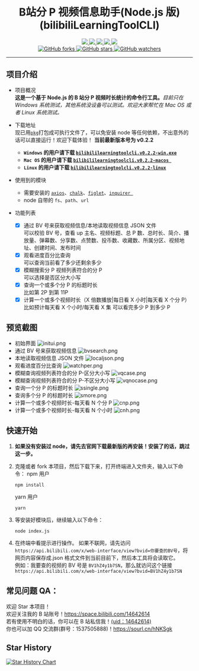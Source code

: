 <div align="center">
    <h1>B站分 P 视频信息助手(Node.js 版)(bilibiliLearningToolCLI)</h1>
    <div>
        <a href="https://www.npmjs.com/package/axios">
            <img src="https://raster.shields.io/badge/axios-0.27.2-brightgreen.svg" />
        </a>
        <a href="https://www.npmjs.com/package/chalk">
            <img src="https://raster.shields.io/badge/chalk-5.0.1-brightgreen.svg" />
        </a>
        <a href="https://www.npmjs.com/package/figlet">
            <img src="https://raster.shields.io/badge/figlet-1.5.2-brightgreen.svg" />
        </a>
        <a href="https://www.npmjs.com/package/inquirer">
            <img src="https://raster.shields.io/badge/inquirer-9.0.0-brightgreen.svg" />
        </a>
        <a href="https://www.npmjs.com/package/pkg">
            <img src="https://raster.shields.io/badge/pkg-5.7.0-brightgreen.svg" />
        </a>
    </div>
    <div>
        <a href="https://github.com/freysu/bilibiliLearningToolCLI">
            <img title="GitHub forks" src="https://img.shields.io/github/forks/freysu/bilibiliLearningToolCLI.svg?style=social" />
        </a>
        <a href="https://github.com/freysu/bilibiliLearningToolCLI">
            <img title="GitHub stars" src="https://img.shields.io/github/stars/freysu/bilibiliLearningToolCLI.svg?style=social" />
        </a>
        <a href="https://github.com/freysu/bilibiliLearningToolCLI">
            <img title="GitHub watchers"
                src="https://img.shields.io/github/watchers/freysu/bilibiliLearningToolCLI.svg?style=social" />
        </a>
    </div>
</div>

---

## 项目介绍

- 项目概况  
  **这是一个基于 Node.js 的 B 站分 P 视频时长统计的命令行工具。**_目前只在 Windows 系统测试，其他系统没设备可以测试。欢迎大家帮忙在 Mac OS 或者 Linux 系统测试。_

- 下载地址  
  现已用<a href="https://www.npmjs.com/package/pkg">`pkg`</a>打包成可执行文件了，可以免安装 node 等任何依赖，不出意外的话可以直接运行！欢迎下载体验！
  **当前最新版本号为 v0.2.2**

  - **`Windows` 的用户请下载 <a href="https://github.com/freysu/bilibiliLearningToolCLI/releases/download/v0.2.2/bilibililearningtoolcli.v0.2.2-win.exe">`bilibililearningtoolcli.v0.2.2-win.exe`</a>**
  - **`Mac OS` 的用户请下载 <a href="https://github.com/freysu/bilibiliLearningToolCLI/releases/download/v0.2.2/bilibililearningtoolcli.v0.2.2-macos">`bilibililearningtoolcli.v0.2.2-macos `</a>**
  - **`Linux` 的用户请下载 <a href="https://github.com/freysu/bilibiliLearningToolCLI/releases/download/v0.2.2/bilibililearningtoolcli.v0.2.2-linux">`bilibililearningtoolcli.v0.2.2-linux`</a>**

- 使用到的模块

  - 需要安装的
    <a href="https://www.npmjs.com/package/axios">`axios`</a>、<a href="https://www.npmjs.com/package/chalk">`chalk`</a>、<a href="https://www.npmjs.com/package/figlet">`figlet`</a>、<a href="https://www.npmjs.com/package/inquirer">`inquirer `</a>
  - node 自带的
    `fs`、`path`、`url`

- 功能列表

  - [x] 通过 BV 号来获取视频信息/本地读取视频信息 JSON 文件  
         可以校验 BV 号，查看 up 主名、视频标题、总 P 数、总时长、简介、播放量、弹幕数、分享数、点赞数、投币数、收藏数、所属分区、视频地址、创建时间、发布时间
  - [x] 观看进度百分比查询  
         可以查询当前看了多少还剩余多少
  - [x] 模糊搜索分 P 视频列表符合的分 P  
         可以选择是否区分大小写
  - [x] 查询一个或多个分 P 的标题时长  
         比如第 2P 到第 11P
  - [x] 计算一个或多个视频时长（X 倍数播放|每日看 X 小时|每天看 X 个分 P）  
         比如预计每天看 X 个小时/每天看 X 集 可以看完多少 P 到多少 P

## 预览截图

- 初始界面
  ![initui.png](https://s2.loli.net/2022/06/27/v8CmQFR3lfJKbS1.png)
- 通过 BV 号来获取视频信息
  ![bvsearch.png](https://s2.loli.net/2022/06/27/NAeImzcRlr6Yuqn.png)
- 本地读取视频信息 JSON 文件
  ![localjson.png](https://s2.loli.net/2022/06/27/MQnT92oPlIE1z4G.png)
- 观看进度百分比查询
  ![watchper.png](https://s2.loli.net/2022/06/27/G3wyDkQPjKWlb65.png)
- 模糊查询视频列表符合的分 P-区分大小写
  ![vqcase.png](https://s2.loli.net/2022/06/27/57PNk3nUoAWhaFi.png)
- 模糊查询视频列表符合的分 P-不区分大小写
  ![vqnocase.png](https://s2.loli.net/2022/06/27/4KHN3RqrWyGaUt2.png)
- 查询一个分 P 的标题时长
  ![ssingle.png](https://s2.loli.net/2022/06/27/GVxR2BN4eJu9dkh.png)
- 查询多个分 P 的标题时长
  ![smore.png](https://s2.loli.net/2022/06/27/4klzQKwH31nVt2u.png)
- 计算一个或多个视频时长-每天看 N 个分 P
  ![cnp.png](https://s2.loli.net/2022/06/27/YzogwQ3m2CxRE1A.png)
- 计算一个或多个视频时长-每天看 N 个小时
  ![cnh.png](https://s2.loli.net/2022/06/27/8Sog1npIrHFuxh3.png)

## 快速开始

1. **如果没有安装过 node，请先去官网下载最新版的再安装！安装了的话，跳过这一步。**

1. 克隆或者 fork 本项目，然后下载下来，打开终端进入文件夹，输入以下命令：
   npm 用户

   ```shell
   npm install
   ```

   yarn 用户

   ```shell
   yarn
   ```

1. 等安装好模块后，继续输入以下命令：
   ```shell
   node index.js
   ```
1. 在终端中看提示进行操作。
   如果不联网，请先访问`https://api.bilibili.com/x/web-interface/view?bvid=你要查的BV号`，将网页内容保存成.json 格式文件到当前目前下，然后本工具将会读取它。  
   例如：我要查的视频的 BV 号是 `BV1hZ4y1b7SN`，那么就访问这个链接 `https://api.bilibili.com/x/web-interface/view?bvid=BV1hZ4y1b7SN`

## 常见问题 QA：

欢迎 Star 本项目！  
欢迎关注我的 B 站账号！<a href="https://space.bilibili.com/14642614">https://space.bilibili.com/14642614</a>  
若有使用不明白的话，你可以在 B 站私信我！<a href="https://space.bilibili.com/14642614">(uid：14642614)</a>  
你也可以加 QQ 交流群(群号：1537505888)！<a href="https://sourl.cn/hNKSgk">https://sourl.cn/hNKSgk</a>

## Star History

[![Star History Chart](https://api.star-history.com/svg?repos=freysu/bilibiliLearningToolCLI&type=Date)](https://star-history.com/#freysu/bilibiliLearningToolCLI&Date)
